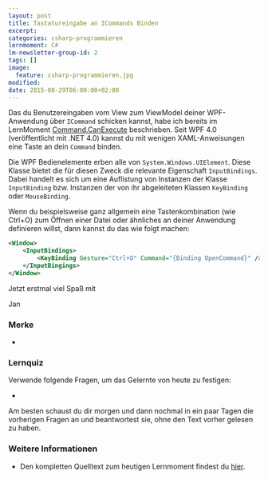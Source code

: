 ```yaml
---
layout: post
title: Tastatureingabe an ICommands Binden
excerpt:
categories: csharp-programmieren
lernmoment: C#
lm-newsletter-group-id: 2
tags: []
image:
  feature: csharp-programmieren.jpg
modified:
date: 2015-08-29T06:00:00+02:00
---
```


Das du Benutzereingaben vom View zum ViewModel deiner WPF-Anwendung über `ICommand` schicken kannst, habe ich bereits im LernMoment [Command.CanExecute](/csharp-programmieren/command-canexecute/) beschrieben. Seit WPF 4.0 (veröffentlicht mit .NET 4.0) kannst du mit wenigen XAML-Anweisungen eine Taste an dein `Command` binden.

Die WPF Bedienelemente erben alle von `System.Windows.UIElement`. Diese Klasse bietet die für diesen Zweck die relevante Eigenschaft `InputBindings`. Dabei handelt es sich um eine Auflistung von Instanzen der Klasse `InputBinding` bzw. Instanzen der von ihr abgeleiteten Klassen `KeyBinding` oder `MouseBinding`.

Wenn du beispielsweise ganz allgemein eine Tastenkombination (wie Ctrl+O) zum Öffnen einer Datei oder ähnliches an deiner Anwendung definieren willst, dann kannst du das wie folgt machen:

```xml
<Window>
	<InputBindings>
		<KeyBinding Gesture="Ctrl+O" Command="{Binding OpenCommand}" />
	</InputBingings>
</Window>
```


Jetzt erstmal viel Spaß mit

Jan

### Merke

-	

### Lernquiz 

Verwende folgende Fragen, um das Gelernte von heute zu festigen:

-	

Am besten schaust du dir morgen und dann nochmal in ein paar Tagen die vorherigen Fragen an und beantwortest sie, ohne den Text vorher gelesen zu haben.

### Weitere Informationen

-	Den kompletten Quelltext zum heutigen Lernmoment findest du [hier](https://github.com/LernMoment/csharp/tree/master/tbd).

